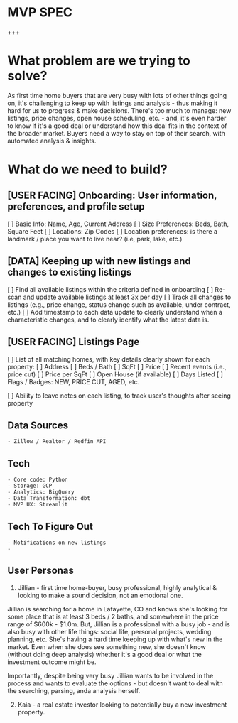
# MVP SPEC

+++

# What problem are we trying to solve? 
As first time home buyers that are very busy with lots of other things going on, it's challenging to keep up with listings and analysis - thus making it hard for us to progress & make decisions. There's too much to manage: new listings, price changes, open house scheduling, etc. - and, it's even harder to know if it's a good deal or understand how this deal fits in the context of the broader market. Buyers need a way to stay on top of their search, with automated analysis & insights. 

# What do we need to build? 

## [USER FACING] Onboarding: User information, preferences, and profile setup

[ ] Basic Info: Name, Age, Current Address
[ ] Size Preferences: Beds, Bath, Square Feet
[ ] Locations: Zip Codes
[ ] Location preferences: is there a landmark / place you want to live near? (i.e, park, lake, etc.)

## [DATA] Keeping up with new listings and changes to existing listings

[ ] Find all available listings within the criteria defined in onboarding
[ ] Re-scan and update available listings at least 3x per day
[ ] Track all changes to listings (e.g., price change, status change such as available, under contract, etc.) 
[ ] Add timestamp to each data update to clearly understand when a characteristic changes, and to clearly identify what the latest data is. 

## [USER FACING] Listings Page

[ ] List of all matching homes, with key details clearly shown for each property: 
	[ ] Address
	[ ] Beds / Bath
	[ ] SqFt
	[ ] Price
	[ ] Recent events (i.e., price cut)
	[ ] Price per SqFt
	[ ] Open House (if available) 
	[ ] Days Listed 
	[ ] Flags / Badges: NEW, PRICE CUT, AGED, etc. 

[ ] Ability to leave notes on each listing, to track user's thoughts after seeing property


## Data Sources
	- Zillow / Realtor / Redfin API

## Tech
	- Core code: Python
	- Storage: GCP
	- Analytics: BigQuery
	- Data Transformation: dbt
	- MVP UX: Streamlit

## Tech To Figure Out
	- Notifications on new listings
	- 

















## User Personas

1. Jillian - first time home-buyer, busy professional, highly analytical & looking to make a sound decision, not an emotional one. 

Jillian is searching for a home in Lafayette, CO and knows she's looking for some place that is at least 3 beds / 2 baths, and somewhere in the price range of $600k - $1.0m. But, Jillian is a professional with a busy job - and is also busy with other life things: social life, personal projects, wedding planning, etc. She's having a hard time keeping up with what's new in the market. Even when she does see something new, she doesn't know (without doing deep analysis) whether it's a good deal or what the investment outcome might be. 

Importantly, despite being very busy Jillian wants to be involved in the process and wants to evaluate the options - but doesn't want to deal with the searching, parsing, anda analysis herself. 

2. Kaia - a real estate investor looking to potentially buy a new investment property.

